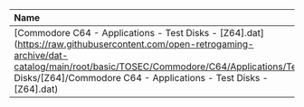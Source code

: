|Name|Size|
|:---|---:|
|[Commodore C64 - Applications - Test Disks - [Z64].dat](https://raw.githubusercontent.com/open-retrogaming-archive/dat-catalog/main/root/basic/TOSEC/Commodore/C64/Applications/Test Disks/[Z64]/Commodore C64 - Applications - Test Disks - [Z64].dat)|1292|
